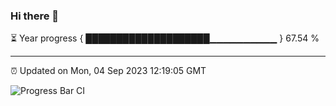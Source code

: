 ### Hi there 👋

⏳ Year progress { ████████████████████▁▁▁▁▁▁▁▁▁▁ } 67.54 %

---

⏰ Updated on Mon, 04 Sep 2023 12:19:05 GMT

![Progress Bar CI](https://github.com/liununu/liununu/workflows/Progress%20Bar%20CI/badge.svg)
